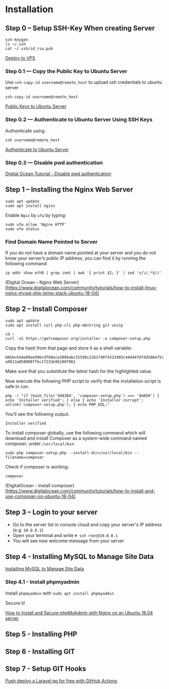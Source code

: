 # Installation

## Step 0 – Setup SSH-Key When creating Server

```
ssh-keygen
ls ~/.ssh
cat ~/.ssh/id_rsa.pub
```

[Deploy to VPS](https://gist.github.com/mokhosh/a63558d916a337c31f492f0cc0cab864)

### Step 0.1 — Copy the Public Key to Ubuntu Server

Use `ssh-copy-id username@remote_host` to upload ssh credentials to ubuntu server

`ssh-copy-id username@remote_host`

[Public Keys to Ubuntu Server](https://www.digitalocean.com/community/tutorials/how-to-set-up-ssh-keys-on-ubuntu-1804#step-2-%E2%80%94-copy-the-public-key-to-ubuntu-server)

### Step 0.2 — Authenticate to Ubuntu Server Using SSH Keys

Authenticate using:

`ssh username@remote_host`

[Authenticate to Ubuntu Server](https://www.digitalocean.com/community/tutorials/how-to-set-up-ssh-keys-on-ubuntu-1804#step-3-%E2%80%94-authenticate-to-ubuntu-server-using-ssh-keys)

### Step 0.3 — Disable pwd authentication

[Digital Ocean Tutorial - Disable pwd authentication](https://www.digitalocean.com/community/tutorials/how-to-set-up-ssh-keys-on-ubuntu-1804#step-4-%E2%80%94-disable-password-authentication-on-your-server)


## Step 1 – Installing the Nginx Web Server

```
sudo apt update
sudo apt install nginx
```

Enable `Ngix` by `ufw` by typing:

```
sudo ufw allow 'Nginx HTTP'
sudo ufw status
```
### Find Domain Name Pointed to Server

If you do not have a domain name pointed at your server and you do not know your server’s public IP address, you can find it by running the following command:

```
ip addr show eth0 | grep inet | awk '{ print $2; }' | sed 's/\/.*$//'
```

(Digital Ocean - Nginx Web Server)[https://www.digitalocean.com/community/tutorials/how-to-install-linux-nginx-mysql-php-lemp-stack-ubuntu-18-04]

## Step 2 – Install Composer

```
sudo apt update
sudo apt install curl php-cli php-mbstring git unzip

cd ~
curl -sS https://getcomposer.org/installer -o composer-setup.php
```

Copy the hash from that page and store it as a shell variable:

`HASH=544e09ee996cdf60ece3804abc52599c22b1f40f4323403c44d44fdfdd586475ca9813a858088ffbc1f233e9b180f061` 

Make sure that you substitute the latest hash for the highlighted value.

Now execute the following PHP script to verify that the installation script is safe to run:

`php -r "if (hash_file('SHA384', 'composer-setup.php') === '$HASH') { echo 'Installer verified'; } else { echo 'Installer corrupt'; unlink('composer-setup.php'); } echo PHP_EOL;"`
 
You’ll see the following output.

```
Installer verified
```

To install composer globally, use the following command which will download and install Composer as a system-wide command named composer, under `/usr/local/bin`:

```
sudo php composer-setup.php --install-dir=/usr/local/bin --filename=composer
```
 
Check if composer is working:

`composer`

(DigitalOcean - Install composer)[https://www.digitalocean.com/community/tutorials/how-to-install-and-use-composer-on-ubuntu-18-04]

## Step 3 – Login to your server

* Go to the server list in console cloud and copy your server's IP address (e.g. `10.0.0.1`)
* Open your terminal and write `# ssh root@10.0.0.1`
* You will see now welcome message from your server

## Step 4 - Installing MySQL to Manage Site Data

[Installing MySQL to Manage Site Data](https://www.digitalocean.com/community/tutorials/how-to-install-linux-nginx-mysql-php-lemp-stack-ubuntu-18-04#step-2-%E2%80%93-installing-mysql-to-manage-site-data)

### Step 4.1 - Install phpmyadmin

Install `phpmyadmin` with `sudo apt install phpmyadmin`

Secure it!

[How to Install and Secure phpMyAdmin with Nginx on an Ubuntu 18.04 server](https://www.digitalocean.com/community/tutorials/how-to-install-and-secure-phpmyadmin-with-nginx-on-an-ubuntu-18-04-server)

## Step 5 - Installing PHP

## Step 6 - Installing GIT

## Step 7 - Setup GIT Hooks

[Push deploy a Laravel pp for free with GitHub Actions](https://laravel-news.com/push-deploy-with-github-actions)


